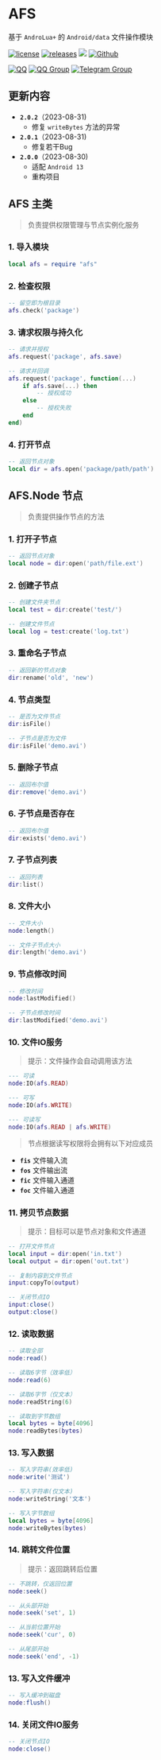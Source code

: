 # AFS

基于 `AndroLua+` 的 `Android/data` 文件操作模块

[![license](https://img.shields.io/github/license/limao996/afs-androlua.svg)](LICENSE)
[![releases](https://img.shields.io/github/v/tag/limao996/afs-androlua?color=C71D23&label=releases&logo=github)](https://github.com/limao996/afs-androlua/releases)
![](https://img.shields.io/github/last-commit/limao996/afs-androlua.svg)
[![Github](https://img.shields.io/badge/Github-repository-0969DA?logo=github)](https://github.com/limao996/afs-androlua)

[![QQ](https://img.shields.io/badge/QQ-762259384-0099FF?logo=tencentqq)](https://qm.qq.com/cgi-bin/qm/qr?k=cXJY7qL3Vm3OKtk8_PjJdgnHqoS_sfGL&noverify=0&personal_qrcode_source=3)
[![QQ Group](https://img.shields.io/badge/QQ_Group-884183161-0099FF?logo=tencentqq)](https://qm.qq.com/q/3aHOYecyNO)
[![Telegram Group](https://img.shields.io/badge/Telegram_Group-limao__lua-0099FF?logo=telegram)](https://t.me/limao_lua)

## 更新内容
- **`2.0.2`**（2023-08-31)
    + 修复 `writeBytes` 方法的异常
- **`2.0.1`**（2023-08-31)
    + 修复若干Bug
- **`2.0.0`**（2023-08-30)
    + 适配 `Android 13`
    + 重构项目

## AFS 主类
> 负责提供权限管理与节点实例化服务

### 1. 导入模块
```lua
local afs = require "afs"
```

### 2. 检查权限
```lua
-- 留空即为根目录
afs.check('package')
```

### 3. 请求权限与持久化
```lua
-- 请求并授权
afs.request('package', afs.save)
```
```lua
-- 请求并回调
afs.request('package', function(...)
    if afs.save(...) then
        -- 授权成功
    else
        -- 授权失败
    end
end)
```

### 4. 打开节点
```lua
-- 返回节点对象
local dir = afs.open('package/path/path')
```


## AFS.Node 节点
> 负责提供操作节点的方法

### 1. 打开子节点
```lua
-- 返回节点对象
local node = dir:open('path/file.ext')
```

### 2. 创建子节点
```lua
-- 创建文件夹节点
local test = dir:create('test/')

-- 创建文件节点
local log = test:create('log.txt')
```

### 3. 重命名子节点
```lua
-- 返回新的节点对象
dir:rename('old', 'new')
```

### 4. 节点类型
```lua
-- 是否为文件节点
dir:isFile()

-- 子节点是否为文件
dir:isFile('demo.avi')
```

### 5. 删除子节点
```lua
-- 返回布尔值
dir:remove('demo.avi')
```

### 6. 子节点是否存在
```lua
-- 返回布尔值
dir:exists('demo.avi')
```

### 7. 子节点列表
```lua
-- 返回列表
dir:list()
```

### 8. 文件大小
```lua
-- 文件大小
node:length()

-- 文件子节点大小
dir:length('demo.avi')
```

### 9. 节点修改时间
```lua
-- 修改时间
node:lastModified()

-- 子节点修改时间
dir:lastModified('demo.avi')
```

### 10. 文件IO服务
> 提示：文件操作会自动调用该方法


```lua
--- 可读
node:IO(afs.READ)

--- 可写
node:IO(afs.WRITE)

--- 可读写
node:IO(afs.READ | afs.WRITE)
```

> 节点根据读写权限将会拥有以下对应成员
- **`fis`** 文件输入流
- **`fos`** 文件输出流
- **`fic`** 文件输入通道
- **`foc`** 文件输入通道

### 11. 拷贝节点数据
> 提示：目标可以是节点对象和文件通道
```lua
-- 打开文件节点
local input = dir:open('in.txt')
local output = dir:open('out.txt')

-- 复制内容到文件节点
input:copyTo(output)

-- 关闭节点IO
input:close()
output:close()
```

### 12. 读取数据
```lua
-- 读取全部
node:read()

-- 读取6字节（效率低）
node:read(6)

-- 读取6字节（仅文本）
node:readString(6)

-- 读取到字节数组
local bytes = byte[4096]
node:readBytes(bytes)
```

### 13. 写入数据
```lua
-- 写入字符串(效率低)
node:write('测试')

-- 写入字符串(仅文本)
node:writeString('文本')

-- 写入字节数组
local bytes = byte[4096]
node:writeBytes(bytes)
```

### 14. 跳转文件位置
> 提示：返回跳转后位置
```lua
-- 不跳转，仅返回位置
node:seek()

-- 从头部开始
node:seek('set', 1)

-- 从当前位置开始
node:seek('cur', 0)

-- 从尾部开始
node:seek('end', -1)
```

### 13. 写入文件缓冲
```lua
-- 写入缓冲到磁盘
node:flush()
```

### 14. 关闭文件IO服务
```lua
-- 关闭节点IO
node:close()
```